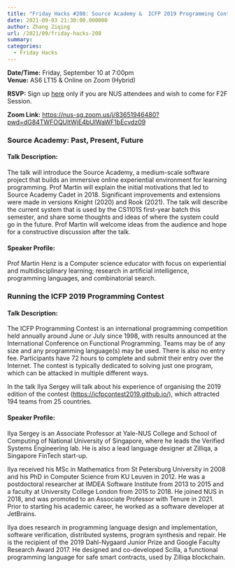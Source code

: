 ```yaml
---
title: "Friday Hacks #208: Source Academy &  ICFP 2019 Programming Contest"
date: 2021-09-03 21:30:00.000000
author: Zhang Ziqing
url: /2021/09/friday-hacks-208
summary:
categories:
  - Friday Hacks
---
```


**Date/Time:** Friday, September 10 at 7:00pm<br />
**Venue:** AS6 LT15 & Online on Zoom (Hybrid)<br />

**RSVP:** Sign up [here][1] only if you are NUS attendees and wish to come for F2F Session.<br />

**Zoom Link:** https://nus-sg.zoom.us/j/83651946480?pwd=dG84TWFOQUltWjE4bUlWaWF1bEcvdz09

### Source Academy: Past, Present, Future

#### Talk Description:

The talk will introduce the Source Academy, a medium-scale software project that builds an immersive online experiential environment for learning programming. Prof Martin will explain the initial motivations that led to Source Academy Cadet in 2018. Significant improvements and extensions were made in versions Knight (2020) and Rook (2021). The talk will describe the current system that is used by the CS1101S first-year batch this semester, and share some thoughts and ideas of where the system could go in the future. Prof Martin will welcome ideas from the audience and hope for a constructive discussion after the talk.

#### Speaker Profile:

Prof Martin Henz is a Computer science educator with focus on experiential and multidisciplinary learning; research in artificial intelligence, programming languages, and combinatorial search.

### Running the ICFP 2019 Programming Contest

#### Talk Description:

The ICFP Programming Contest is an international programming competition held annually around June or July since 1998, with results announced at the International Conference on Functional Programming. Teams may be of any size and any programming language(s) may be used. There is also no entry fee. Participants have 72 hours to complete and submit their entry over the Internet. The contest is typically dedicated to solving just one program, which can be attacked in multiple different ways.

In the talk Ilya Sergey will talk about his experience of organising the 2019 edition of the contest (https://icfpcontest2019.github.io/), which attracted 194 teams from 25 countries.

#### Speaker Profile:

Ilya Sergey is an Associate Professor at Yale-NUS College and School of Computing of National University of Singapore, where he leads the Verified Systems Engineering lab. He is also a lead language designer at Zilliqa, a Singapore FinTech start-up.

Ilya received his MSc in Mathematics from St Petersburg University in 2008 and his PhD in Computer Science from KU Leuven in 2012. He was a postdoctoral researcher at IMDEA Software Institute from 2013 to 2015 and a faculty at University College London from 2015 to 2018. He joined NUS in 2018, and was promoted to an Associate Professor with Tenure in 2021. Prior to starting his academic career, he worked as a software developer at JetBrains.

Ilya does research in programming language design and implementation, software verification, distributed systems, program synthesis and repair. He is the recipient of the 2019 Dahl-Nygaard Junior Prize and Google Faculty Research Award 2017. He designed and co-developed Scilla, a functional programming language for safe smart contracts, used by Zilliqa blockchain.

[1]: https://nus.campuslabs.com/engage/submitter/form/start/500580
